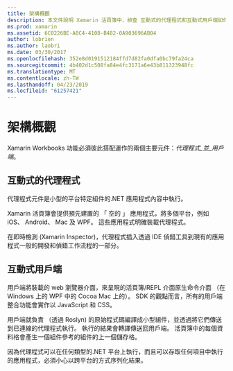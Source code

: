 ```yaml
---
title: 架構概觀
description: 本文件說明 Xamarin 活頁簿中，檢查 互動式的代理程式和互動式用戶端如何一起運作的架構。
ms.prod: xamarin
ms.assetid: 6C0226BE-A0C4-4108-B482-0A903696AB04
author: lobrien
ms.author: laobri
ms.date: 03/30/2017
ms.openlocfilehash: 352e8d0191512184ffd7d82fa0dfa0bc79fa24ca
ms.sourcegitcommit: 4b402d1c508fa84e4fc3171a6e43b811323948fc
ms.translationtype: MT
ms.contentlocale: zh-TW
ms.lasthandoff: 04/23/2019
ms.locfileid: "61257421"
---
```

# <a name="architecture-overview"></a>架構概觀

Xamarin Workbooks 功能必須彼此搭配運作的兩個主要元件：_代理程式_並_用戶端_。

## <a name="interactive-agent"></a>互動式的代理程式

代理程式元件是小型的平台特定組件的.NET 應用程式內容中執行。

Xamarin 活頁簿會提供預先建置的 「 空的 」 應用程式，將多個平台，例如 iOS、 Android、 Mac 及 WPF。 這些應用程式明確裝載代理程式。

在即時檢測 (Xamarin Inspector)，代理程式插入透過 IDE 偵錯工具到現有的應用程式一般的開發和偵錯工作流程的一部分。

## <a name="interactive-client"></a>互動式用戶端

用戶端將裝載的 web 瀏覽器介面，來呈現的活頁簿/REPL 介面原生命令介面 （在 Windows 上的 WPF 中的 Cocoa Mac 上的）。 SDK 的觀點而言，所有的用戶端整合功能會實作以 JavaScript 和 CSS。

用戶端就負責 （透過 Roslyn) 的原始程式碼編譯成小型組件，並透過將它們傳送到已連線的代理程式執行。 執行的結果會轉譯傳送回用戶端。 活頁簿中的每個資料格會產生一個組件參考的組件的上一個儲存格。

因為代理程式可以在任何類型的.NET 平台上執行，而且可以存取任何項目中執行的應用程式，必須小心以跨平台的方式序列化結果。
